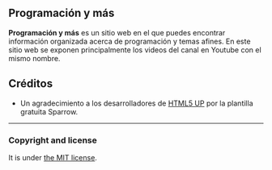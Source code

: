 Programación y más
---
**Programación y más** es un sitio web en el que puedes encontrar información organizada acerca de programación y temas afines.
En este sitio web se exponen principalmente los videos del canal en Youtube con el mismo nombre.

Créditos
---
- Un agradecimiento a los desarrolladores de [HTML5 UP](https://html5up.net/) por la plantilla gratuita Sparrow.

---

### Copyright and license

It is under [the MIT license](/LICENSE).